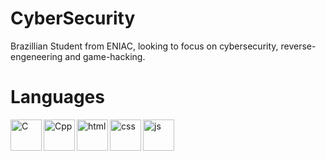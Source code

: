 # CyberSecurity

Brazillian Student from ENIAC, looking to focus on cybersecurity, reverse-engeneering and game-hacking.



# Languages
<div class="languages">
  <img align="left" width="50" alt="C" src="https://cdn.jsdelivr.net/gh/devicons/devicon/icons/c/c-original.svg" />
  <img align="left" width="50" alt="Cpp" src="https://cdn.jsdelivr.net/gh/devicons/devicon/icons/cplusplus/cplusplus-original.svg" />
  <img align="left" width="50" alt="html" src="https://cdn.jsdelivr.net/gh/devicons/devicon/icons/html5/html5-original-wordmark.svg" />
  <img align="left" width="50" alt="css" src="https://cdn.jsdelivr.net/gh/devicons/devicon/icons/css3/css3-original-wordmark.svg" />
  <img align="left" width="50" alt="js" src="https://cdn.jsdelivr.net/gh/devicons/devicon/icons/javascript/javascript-original.svg" />
</div>






